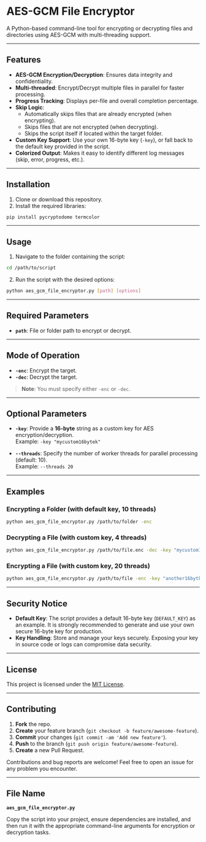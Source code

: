 # AES-GCM File Encryptor

A Python-based command-line tool for encrypting or decrypting files and directories using AES-GCM with multi-threading support.

---

## Features

- **AES-GCM Encryption/Decryption**: Ensures data integrity and confidentiality.
- **Multi-threaded**: Encrypt/Decrypt multiple files in parallel for faster processing.
- **Progress Tracking**: Displays per-file and overall completion percentage.
- **Skip Logic**:
  - Automatically skips files that are already encrypted (when encrypting).
  - Skips files that are not encrypted (when decrypting).
  - Skips the script itself if located within the target folder.
- **Custom Key Support**: Use your own 16-byte key (`-key`), or fall back to the default key provided in the script.
- **Colorized Output**: Makes it easy to identify different log messages (skip, error, progress, etc.).

---

## **Installation**

1. Clone or download this repository.
2. Install the required libraries:

```bash
pip install pycryptodome termcolor
```

---

## **Usage**

1. Navigate to the folder containing the script:

```bash
cd /path/to/script
```

2. Run the script with the desired options:

```bash
python aes_gcm_file_encryptor.py [path] [options]
```

---

## **Required Parameters**

- **`path`**: File or folder path to encrypt or decrypt.

---

## **Mode of Operation**

- **`-enc`**: Encrypt the target.
- **`-dec`**: Decrypt the target.

> **Note**: You must specify either `-enc` or `-dec`.

---

## **Optional Parameters**

- **`-key`**: Provide a **16-byte** string as a custom key for AES encryption/decryption.  
  Example: `-key "mycustom16bytek"`

- **`--threads`**: Specify the number of worker threads for parallel processing (default: 10).  
  Example: `--threads 20`

---

## **Examples**

### Encrypting a Folder (with default key, 10 threads)

```bash
python aes_gcm_file_encryptor.py /path/to/folder -enc
```

### Decrypting a File (with custom key, 4 threads)

```bash
python aes_gcm_file_encryptor.py /path/to/file.enc -dec -key "mycustom16bytek" --threads 4
```

### Encrypting a File (with custom key, 20 threads)

```bash
python aes_gcm_file_encryptor.py /path/to/file -enc -key "another16bytkey" --threads 20
```

---

## **Security Notice**

- **Default Key**: The script provides a default 16-byte key (`DEFAULT_KEY`) as an example. It is strongly recommended to generate and use your own secure 16-byte key for production.
- **Key Handling**: Store and manage your keys securely. Exposing your key in source code or logs can compromise data security.

---

## **License**

This project is licensed under the [MIT License](LICENSE).

---

## **Contributing**

1. **Fork** the repo.
2. **Create** your feature branch (`git checkout -b feature/awesome-feature`).
3. **Commit** your changes (`git commit -am 'Add new feature'`).
4. **Push** to the branch (`git push origin feature/awesome-feature`).
5. **Create** a new Pull Request.

Contributions and bug reports are welcome! Feel free to open an issue for any problem you encounter.

---

## **File Name**

**`aes_gcm_file_encryptor.py`**

Copy the script into your project, ensure dependencies are installed, and then run it with the appropriate command-line arguments for encryption or decryption tasks.
